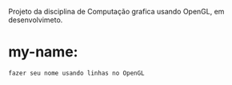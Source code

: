 Projeto da disciplina de Computação grafica usando OpenGL, em desenvolvimeto.

# my-name:
    fazer seu nome usando linhas no OpenGL